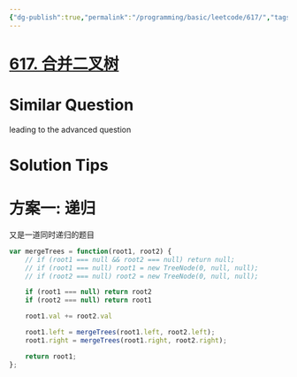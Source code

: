 ```yaml
---
{"dg-publish":true,"permalink":"/programming/basic/leetcode/617/","tags":["leetcode/tree/traversal/sub-tree"]}
---
```



# [617. 合并二叉树](https://leetcode.cn/problems/merge-two-binary-trees/)

# Similar Question

leading to the advanced question

# Solution Tips

# 方案一: 递归

又是一道同时递归的题目

```js
var mergeTrees = function(root1, root2) {
    // if (root1 === null && root2 === null) return null;
    // if (root1 === null) root1 = new TreeNode(0, null, null);
    // if (root2 === null) root2 = new TreeNode(0, null, null);

    if (root1 === null) return root2
    if (root2 === null) return root1

    root1.val += root2.val

    root1.left = mergeTrees(root1.left, root2.left);
    root1.right = mergeTrees(root1.right, root2.right);

    return root1;
};
```
